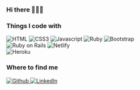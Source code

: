<!---
- 👋 Hi, I’m @catherinelim1201
- 👀 I’m interested in ...
- 🌱 I’m currently learning ...
- 💞️ I’m looking to collaborate on ...
- 📫 How to reach me ...
--->
<!---
catherinelim1201/catherinelim1201 is a ✨ special ✨ repository because its `README.md` (this file) appears on your GitHub profile.
You can click the Preview link to take a look at your changes.
--->

### Hi there 👋👋👋

<h3>Things I code with </h3>

<p>
  <img alt="HTML" src="https://img.shields.io/badge/-jQuery?style=social&logo=jquery&logoColor=%2326577C&label=jquery&labelColor=%2326577C&color=%2326577C">
  <img alt="CSS3" src="https://img.shields.io/badge/-css3?style=social&logo=css3&logoColor=%2326577C&label=CSS3&labelColor=%2326577C&color=%2326577C">
  <img alt="Javascript" src="https://img.shields.io/badge/-JavaScript?style=social&logo=javascript&logoColor=%2326577C&label=JavaScript&labelColor=%2326577C&color=%2326577C">
  <img alt="Ruby" src="https://img.shields.io/badge/-Ruby?style=social&logo=ruby&logoColor=%2326577C&label=Ruby&labelColor=%2326577C&color=%2326577C">
  <img alt="Bootstrap" src="https://img.shields.io/badge/-Bootstrap?style=social&logo=bootstrap&logoColor=%2326577C&label=Bootstrap&labelColor=%2326577C&color=%2326577C">

  <br />
  <img alt="Ruby on Rails" src="https://img.shields.io/badge/-Ruby_on_rails?style=social&logo=rubyonrails&logoColor=%2326577C&label=Ruby%20on%20Rails&labelColor=%2326577C&color=%2326577C">
  <img alt="Netlify" src="https://img.shields.io/badge/-Netlify?style=social&logo=netlify&logoColor=%2326577C&label=netlify&labelColor=%2326577C&color=%2326577C">
  <br />
  <img alt="Heroku" src="https://img.shields.io/badge/-Heroku?style=social&logo=heroku&logoColor=%2326577C&label=Heroku&labelColor=%2326577C&color=%2326577C">
</p>


<h3>Where to find me</h3>
<p>
  <a href="https://www.linkedin.com/in/catherine-lim-siew-mei" target="_blank">
    <img alt="Github" src="https://img.shields.io/badge/-LinkedIn?style=social&logo=linkedin&logoColor=%2326577C&label=LinkedIn&labelColor=%2326577C&color=%2326577C">
  </a>
  
  <a href="https://github.com/catherinelim1201" target="_blank">
    <img alt="LinkedIn" src="https://img.shields.io/badge/-Github?style=social&logo=github&logoColor=%2326577C&label=GitHub&labelColor=%2326577C&color=%2326577C">
  </a> 
</p>

